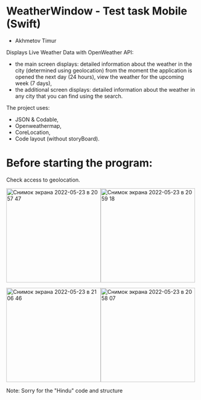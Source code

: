 # WeatherWindow - Test task Mobile (Swift)
- Akhmetov Timur

Displays Live Weather Data with OpenWeather API:

 + the main screen displays: detailed information about the weather in the city (determined using geolocation) from the moment the application is opened the next day (24 hours),
 view the weather for the upcoming week (7 days),
+ the additional screen displays: detailed information about the weather in any city that you can find using the search.


The project uses:
+ JSON & Codable,
+ Openweathermap, 
+ CoreLocation,
+ Code layout (without storyBoard).

# Before starting the program: 
 Сheck access to geolocation.
 
<img width="250" alt="Снимок экрана 2022-05-23 в 20 57 47" src="https://user-images.githubusercontent.com/95176430/169888850-f6a25c36-7533-4e5b-9ecb-9567267fd994.png"><img width="250" alt="Снимок экрана 2022-05-23 в 20 59 18" src="https://user-images.githubusercontent.com/95176430/169888860-f832323c-9593-4ed9-b7c1-a934483526eb.png">

<img width="250" alt="Снимок экрана 2022-05-23 в 21 06 46" src="https://user-images.githubusercontent.com/95176430/169889192-f3e96c92-2bb5-4f7a-897c-1c280f3682c2.png"><img width="250" alt="Снимок экрана 2022-05-23 в 20 58 07" src="https://user-images.githubusercontent.com/95176430/169889334-4c641d40-24f2-4848-b1cb-4312765517c4.png">

Note:
Sorry for the "Hindu" code and structure
